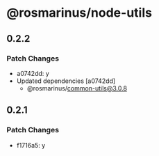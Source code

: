 # @rosmarinus/node-utils

## 0.2.2

### Patch Changes

- a0742dd: y
- Updated dependencies [a0742dd]
  - @rosmarinus/common-utils@3.0.8

## 0.2.1

### Patch Changes

- f1716a5: y
